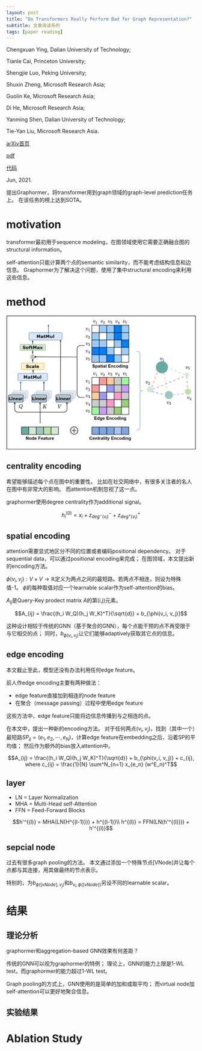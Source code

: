 ```yaml
---
layout: post
title: "Do Transformers Really Perform Bad for Graph Representation?"
subtitle: 文章阅读系列
tags: [paper reading]
---
```


Chengxuan Ying, Dalian University of Technology;

Tianle Cai, Princeton University;

Shengjie Luo, Peking University;

Shuxin Zheng, Microsoft Research Asia;

Guolin Ke, Microsoft Research Asia;

Di He, Microsoft Research Asia;

Yanming Shen, Dalian University of Technology;

Tie-Yan Liu, Microsoft Research Asia.

[arXiv首页](https://arxiv.org/abs/2106.05234)

[pdf](https://arxiv.org/pdf/2106.05234.pdf)

[代码](https://github.com/Microsoft/Graphormer)

Jun, 2021.

提出Graphormer，将transformer用到graph领域的graph-level prediction任务上。
在该任务的榜上达到SOTA。

# motivation

transformer最初用于sequence modeling，在图领域使用它需要正确融合图的structural information。

self-attention只能计算两个点的semantic similarity，而不能考虑结构信息和边信息。
Graphormer为了解决这个问题，使用了集中structural encoding来利用这些信息。

# method

![](../assets/paper_img/graphormer-1.png)

## centrality encoding

希望能够描述每个点在图中的重要性。
比如在社交网络中，有很多关注者的名人在图中有非常大的影响。
而attention机制忽视了这一点。

graphormer使用degree centrality作为additional signal。

$$h_i^{(0)} = x_i + z^-_{deg^-(v_i)} + z^+_{deg^+(v_i)}$$

## spatial encoding

attention需要显式地区分不同的位置或者编码positional dependency。
对于sequential data，可以通过positional encoding来完成；
在图领域，本文提出新的encoding方法。

$\phi(v_i, v_j): V \times V \rightarrow \mathbb{R}$定义为两点之间的最短路。若两点不相连，则设为特殊值-1。
$\phi$的每种取值对应一个learnable scalar作为self-attention的bias。

$A_{ij}$是Query-Key prodect matrix $A$的第(i,j)元素。

$$A_{ij} = \frac{(h_i W_Q)(h_j W_K)^T}{\sqrt{d}} + b_{\phi(v_i, v_j)}$$

这种设计相较于传统的GNN（基于聚合的GNN），每个点能干预的点不再受限于与它相交的点；
同时，$b_{\phi(v_i, v_j)}$让它们能够adaptively获取其它点的信息。

## edge encoding

本文截止至此，模型还没有办法利用任何edge feature。

前人作edge encoding主要有两种做法：
- edge feature直接加到相连的node feature
- 在聚合（message passing）过程中使用edge feature

这些方法中，edge feature只能将边信息传播到与之相连的点。

在本文中，提出一种新的encoding方法。
对于任何两点$(v_i, v_j)$，找到（其中一个）最短路$SP_{ij} = (e_1, e_2, \cdots, e_N)$，计算edge feature在embedding之后、沿着SP的平均值；
然后作为额外的bias放入attention中。

$$A_{ij} = \frac{(h_i W_Q)(h_j W_K)^T}{\sqrt{d}} + b_{\phi(v_i, v_j)} + c_{ij}, where c_{ij} = \frac{1}{N} \sum^N_{n=1} x_{e_n} (w^E_n)^T$$

## layer

- LN = Layer Normalization
- MHA = Multi-Head self-Attention
- FFN = Feed-Forward Blocks

$$h'^{(l)} = MHA(LN(H^{(l-1)})) + h^{(l-1)}\\
h^{(l)} = FFN(LN(h'^{(l)})) + h'^{(l)}$$

## sepcial node

过去有很多graph pooling的方法。
本文通过添加一个特殊节点[VNode]并让每个点都与其连接，用其做最终的节点表示。

特别的，为$b_{\phi([vNode], v_j)}$和$b_{v_i, \phi([vNode])}$另设不同的learnable scalar。

# 结果

## 理论分析

graphormer和aggregation-based GNN效果有何差距？

传统的GNN可以视为graphormer的特例；
理论上，GNN的能力上限是1-WL test，而graphormer的能力超过1-WL test。

Graph pooling的方式上，GNN使用的是简单的加和或取平均；
而virtual node加self-attention可以更好地聚合信息。

## 实验结果

# Ablation Study

